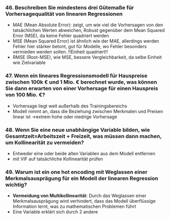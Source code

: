 ### 46. Beschreiben Sie mindestens drei Gütemaße für Vorhersagequalität von linearen Regressionen
- MAE (Mean Absolute Error): zeigt, um wie viel die Vorhersagen von den tatsächlichen Werten abweichen, Robust gegenüber dem Mean Squared Error (MSE), da keine Fehler quadriert werden
- MSE (Mean Squared Error) ist ähnlich wie der MAE, allerdings werden Fehler hier stärker betont, gut für Modelle, wo Fehler besonders vermieden werden sollen. !!Einheit quadriert!!
- RMSE (Root-MSE), wie MSE, bessere Vergleichbarkeit, da selbe Einheit wie Zielvariable

### 47. Wenn ein lineares Regressionsmodell für Hauspreise zwischen 100k € und 1 Mio. € berechnet wurde, was können Sie dann erwarten von einer Vorhersage für einen Hauspreis von 100 Mio. €?
- Vorhersage liegt weit außerhalb des Trainingsbereichs
- Modell nimmt an, dass die Beziehung zwischen Merkmalen und Preisen linear ist ->extrem hohe oder niedrige Vorhersage

### 48. Wenn Sie eine neue unabhängige Variable bilden, wie Gesamtzeit=Arbeitszeit + Freizeit, was müssen dann machen, um Kollinearität zu vermeiden?
- Entweder eine oder beide alten Variablen aus dem Modell entfernen
- mit VIF auf tatsächliche Kollinearität prüfen


### 49. Warum ist ein one hot encoding mit Weglassen einer Merkmalsausprägung für ein Modell der linearen Regression wichtig?
- **Vermeidung von Multikollinearität**: Durch das Weglassen einer Merkmalsausprägung wird verhindert, dass das Modell überflüssige Information lernt, was zu mathematischen Problemen führt
- Eine Variable erklärt sich durch 2 andere